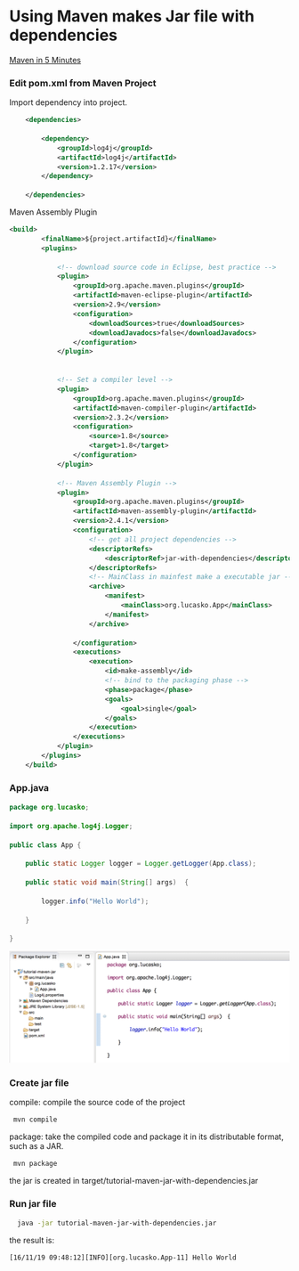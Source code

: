 Using Maven makes Jar file with dependencies
==================================

[Maven in 5 Minutes](https://maven.apache.org/guides/getting-started/maven-in-five-minutes.html)


### Edit pom.xml from Maven Project

Import dependency into project.

```xml
	<dependencies>

		<dependency>
			<groupId>log4j</groupId>
			<artifactId>log4j</artifactId>
			<version>1.2.17</version>
		</dependency>

	</dependencies>
```


Maven Assembly Plugin

```xml
<build>
		<finalName>${project.artifactId}</finalName>
		<plugins>
		
			<!-- download source code in Eclipse, best practice -->
			<plugin>
				<groupId>org.apache.maven.plugins</groupId>
				<artifactId>maven-eclipse-plugin</artifactId>
				<version>2.9</version>
				<configuration>
					<downloadSources>true</downloadSources>
					<downloadJavadocs>false</downloadJavadocs>
				</configuration>
			</plugin>


			<!-- Set a compiler level -->
			<plugin>
				<groupId>org.apache.maven.plugins</groupId>
				<artifactId>maven-compiler-plugin</artifactId>
				<version>2.3.2</version>
				<configuration>
					<source>1.8</source>
					<target>1.8</target>
				</configuration>
			</plugin>

			<!-- Maven Assembly Plugin -->
			<plugin>
				<groupId>org.apache.maven.plugins</groupId>
				<artifactId>maven-assembly-plugin</artifactId>
				<version>2.4.1</version>
				<configuration>
					<!-- get all project dependencies -->
					<descriptorRefs>
						<descriptorRef>jar-with-dependencies</descriptorRef>
					</descriptorRefs>
					<!-- MainClass in mainfest make a executable jar -->
					<archive>
						<manifest>
							<mainClass>org.lucasko.App</mainClass>
						</manifest>
					</archive>

				</configuration>
				<executions>
					<execution>
						<id>make-assembly</id>
						<!-- bind to the packaging phase -->
						<phase>package</phase>
						<goals>
							<goal>single</goal>
						</goals>
					</execution>
				</executions>
			</plugin>
		</plugins>
	</build>
```


### App.java

```JAVA
package org.lucasko;

import org.apache.log4j.Logger;

public class App {

	public static Logger logger = Logger.getLogger(App.class);
	
	public static void main(String[] args)  {
		
		logger.info("Hello World");
		
	}

}
```

![App.java](https://github.com/lucasko-tw/maven-jar-with-dependencies/blob/master/jar-with-dependencies.png)


### Create jar file

compile: compile the source code of the project
 
```sh
 mvn compile
```

package: take the compiled code and package it in its distributable format, such as a JAR.

```sh
 mvn package
```
the jar is created in target/tutorial-maven-jar-with-dependencies.jar

### Run jar file

```sh
  java -jar tutorial-maven-jar-with-dependencies.jar
```

the result is:

	[16/11/19 09:48:12][INFO][org.lucasko.App-11] Hello World


